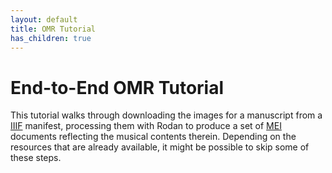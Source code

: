 ```yaml
---
layout: default
title: OMR Tutorial
has_children: true
---
```


# End-to-End OMR Tutorial

This tutorial walks through downloading the images for a manuscript from a [IIIF](https://iiif.io) manifest, processing them with Rodan to produce a set of [MEI](https://music-encoding.org) documents reflecting the musical contents therein.
Depending on the resources that are already available, it might be possible to skip some of these steps.
